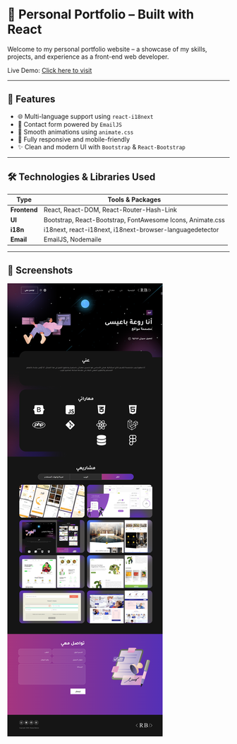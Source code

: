# 🌟 Personal Portfolio – Built with React

Welcome to my personal portfolio website – a showcase of my skills, projects, and experience as a front-end web developer.

Live Demo: [Click here to visit](https://rawaaba.netlify.app/)

---

## 📌 Features

- 🌐 Multi-language support using `react-i18next`
- 💌 Contact form powered by `EmailJS`
- 🌈 Smooth animations using `animate.css`
- 📱 Fully responsive and mobile-friendly
- ✨ Clean and modern UI with `Bootstrap` & `React-Bootstrap`

---

## 🛠️ Technologies & Libraries Used

| Type        | Tools & Packages |
|-------------|------------------|
| **Frontend** | React, React-DOM, React-Router-Hash-Link |
| **UI**       | Bootstrap, React-Bootstrap, FontAwesome Icons, Animate.css |
| **i18n**     | i18next, react-i18next, i18next-browser-languagedetector |
| **Email**    | EmailJS, Nodemaile |

---

## 📸 Screenshots
![project screenshot](./src/assets/img/screenshot/portfolio-full-screen.png)



